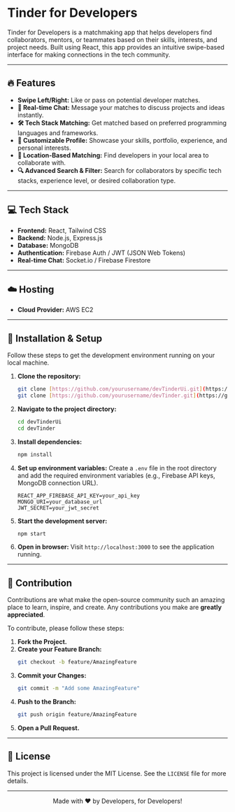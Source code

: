 # Tinder for Developers

Tinder for Developers is a matchmaking app that helps developers find collaborators, mentors, or teammates based on their skills, interests, and project needs. Built using React, this app provides an intuitive swipe-based interface for making connections in the tech community.

---

## 🔥 Features

- **Swipe Left/Right:** Like or pass on potential developer matches.
- **💬 Real-time Chat:** Message your matches to discuss projects and ideas instantly.
- **🛠️ Tech Stack Matching:** Get matched based on preferred programming languages and frameworks.
- **🎨 Customizable Profile:** Showcase your skills, portfolio, experience, and personal interests.
- **📍 Location-Based Matching:** Find developers in your local area to collaborate with.
- **🔍 Advanced Search & Filter:** Search for collaborators by specific tech stacks, experience level, or desired collaboration type.

---

## 💻 Tech Stack

- **Frontend:** React, Tailwind CSS
- **Backend:** Node.js, Express.js
- **Database:** MongoDB
- **Authentication:** Firebase Auth / JWT (JSON Web Tokens)
- **Real-time Chat:** Socket.io / Firebase Firestore

---

## ☁️ Hosting

- **Cloud Provider:** AWS EC2

---

## 🚀 Installation & Setup

Follow these steps to get the development environment running on your local machine.

1.  **Clone the repository:**

    ```bash
    git clone [https://github.com/yourusername/devTinderUi.git](https://github.com/yourusername/devTinderUi.git)
    git clone [https://github.com/yourusername/devTinder.git](https://github.com/yourusername/devTinder.git)
    ```

2.  **Navigate to the project directory:**

    ```bash
    cd devTinderUi
    cd devTinder
    ```

3.  **Install dependencies:**

    ```bash
    npm install
    ```

4.  **Set up environment variables:**
    Create a `.env` file in the root directory and add the required environment variables (e.g., Firebase API keys, MongoDB connection URL).

    ```
    REACT_APP_FIREBASE_API_KEY=your_api_key
    MONGO_URI=your_database_url
    JWT_SECRET=your_jwt_secret
    ```

5.  **Start the development server:**

    ```bash
    npm start
    ```

6.  **Open in browser:**
    Visit `http://localhost:3000` to see the application running.

---

## 🙌 Contribution

Contributions are what make the open-source community such an amazing place to learn, inspire, and create. Any contributions you make are **greatly appreciated**.

To contribute, please follow these steps:

1.  **Fork the Project.**
2.  **Create your Feature Branch:**
    ```bash
    git checkout -b feature/AmazingFeature
    ```
3.  **Commit your Changes:**
    ```bash
    git commit -m "Add some AmazingFeature"
    ```
4.  **Push to the Branch:**
    ```bash
    git push origin feature/AmazingFeature
    ```
5.  **Open a Pull Request.**

---

## 📜 License

This project is licensed under the MIT License. See the `LICENSE` file for more details.

---

<p align="center">
Made with ❤️ by Developers, for Developers!
</p>
